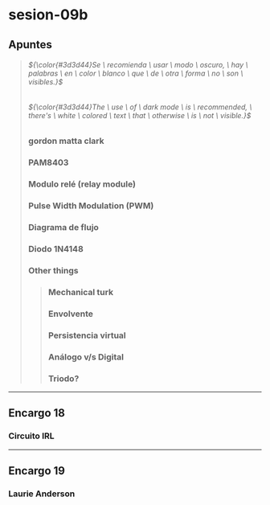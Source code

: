 # sesion-09b

## Apuntes
> ###### ${\color{#3d3d44}Se \ recomienda \ usar \ modo \ oscuro, \ hay \ palabras \ en \ color \ blanco \ que \ de \ otra \ forma \ no \ son \ visibles.}$ <br/>
> ###### ${\color{#3d3d44}The \ use \ of \ dark mode \ is \ recommended, \ there's \ white \ colored \ text \ that \ otherwise \ is \ not \ visible.}$ <br/>
>
> ### gordon matta clark
>
> ### PAM8403
>
> ### Modulo relé (relay module)
>
> ### Pulse Width Modulation (PWM)
>
> ### Diagrama de flujo
>
> ### Diodo 1N4148
>
> ### Other things <!-- Things to organize + random stuff -->
>
>> ### Mechanical turk
>>
>> ### Envolvente
>>
>> ### Persistencia virtual
>>
>> ### Análogo v/s Digital
>>
>> ### Triodo?
-----------------------------------------------------------------------------------------------------------
## Encargo 18 <!--tomen el circuito que simulamos en tinkercad y lo traspasen a su protoboard, usando los componentes que tienen en su kit de materiales-->
### Circuito IRL
>
>
-----------------------------------------------------------------------------------------------------------
## Encargo 19 <!--estudiar la obra de laurie anderson, incluir citas y referentes usados, explicar qué y por qué les gusta o no de su trabajo-->
### Laurie Anderson
>
>